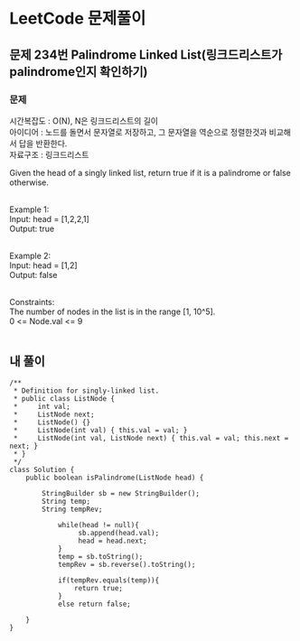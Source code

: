# LeetCode 문제풀이

## 문제 234번 Palindrome Linked List(링크드리스트가 palindrome인지 확인하기)

### 문제<br>
시간복잡도 : O(N), N은 링크드리스트의 길이<br>
아이디어 : 노드를 돌면서 문자열로 저장하고, 그 문자열을 역순으로 정렬한것과 비교해서 답을 반환한다.<br>
자료구조 : 링크드리스트<br>

Given the head of a singly linked list, return true if it is a palindrome or false otherwise.
<br><br>

Example 1:<br>
Input: head = [1,2,2,1]<br>
Output: true<br><br>

Example 2:<br>
Input: head = [1,2]<br>
Output: false<br><br>

Constraints:<br>
The number of nodes in the list is in the range [1, 10^5].<br>
0 <= Node.val <= 9<br><br>
 

## 내 풀이
```
/**
 * Definition for singly-linked list.
 * public class ListNode {
 *     int val;
 *     ListNode next;
 *     ListNode() {}
 *     ListNode(int val) { this.val = val; }
 *     ListNode(int val, ListNode next) { this.val = val; this.next = next; }
 * }
 */
class Solution {
    public boolean isPalindrome(ListNode head) {

        StringBuilder sb = new StringBuilder();
        String temp;
        String tempRev;

            while(head != null){
                 sb.append(head.val);
                 head = head.next;
            }
            temp = sb.toString();
            tempRev = sb.reverse().toString();
        
            if(tempRev.equals(temp)){
                return true;
            }
            else return false;
        
    }
}
```